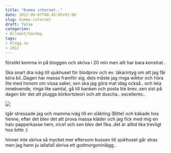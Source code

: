 ```yaml
---
title: "Dumma internet.."
date: 2012-06-07T08:45:05+01:00
slug: dumma-internet
draft: false
categories:
- Allmänt/Vardag
tags:
- blogg.se
- 2012
---
```

försökt komma in på bloggen och skriva i 20 min men allt har bara konstrat..  
  
Ska snart dra iväg till sjukhuset för blodprov och ev. läkarintyg om att jag får köra bil..Dagen har massa framför sig, dels måste jag ringa wiktor och höra lite med honom om vissa saker, sen ska jag göra mat idag också.. och leta inneboende, ringa lite samtal, gå till banken och posta lite brev..sen sist på dagen blir det att plugga körkortsteori och att duscha.. excellento..  
  
![](/assets/images/blogg.se/donn_181520679.jpg)  
  
Igår stressade jag och mamma iväg till en släkting (Bitte) och käkade hos henne, efter det blev det att prova massa kläder och jag fick med mig en halv papperkasse hem, nice! och sen blev det fika..det är alltid lika trevligt hos bitte :)  
  
  
hinner inte skriva så mycket mer eftersom bussen till sjukhuset går strax men jag hann ju iallafall skriva ett godmorgoninlägg..